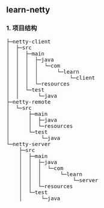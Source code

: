 ## learn-netty
### 1. 项目结构
<pre>
├─netty-client
│  ├─src
│  │  ├─main
│  │  │  ├─java
│  │  │  │  └─com
│  │  │  │      └─learn
│  │  │  │          └─client
│  │  │  └─resources
│  │  └─test
│  │      └─java
├─netty-remote
│  └─src
│      ├─main
│      │  ├─java
│      │  └─resources
│      └─test
│          └─java
└─netty-server
    ├─src
    │  ├─main
    │  │  ├─java
    │  │  │  └─com
    │  │  │      └─learn
    │  │  │          └─server
    │  │  └─resources
    │  └─test
    │      └─java
</pre>
